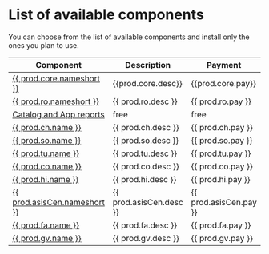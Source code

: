 # List of available components

You can choose from the list of available components and install only the ones you plan to use. 

| Component                                          | Description             | Payment                |
|----------------------------------------------------|-------------------------|------------------------|
| [{{ prod.core.nameshort }}](core/SPS03/main.md)    | {{prod.core.desc}}      | {{prod.core.pay}}      |
| [{{ prod.ro.nameshort }}](ro/FPS01/main.md)        | {{ prod.ro.desc }}      | {{ prod.ro.pay }}      |
| [Catalog and App reports](cat-app/SPS02/main.md)   | free                    | free                   |
| [{{ prod.ch.name }}](ch/FPS01/main.md)             | {{ prod.ch.desc }}      | {{ prod.ch.pay }}      |
| [{{ prod.so.name }}](so/FPS01/main.md)             | {{ prod.so.desc }}      | {{ prod.so.pay }}      |
| [{{ prod.tu.name }}](tu/FPS01/main.md)             | {{ prod.tu.desc }}      | {{ prod.tu.pay }}      |
| [{{ prod.co.name }}](hi/FPS01/main.md)             | {{ prod.co.desc }}      | {{ prod.co.pay }}      |
| [{{ prod.hi.name }}](hi/FPS01/main.md)             | {{ prod.hi.desc }}      | {{ prod.hi.pay }}      |
| [{{ prod.asisCen.nameshort }}](asis/SPS02/main.md) | {{ prod.asisCen.desc }} | {{ prod.asisCen.pay }} |
| [{{ prod.fa.name }}](fa/FPS01/main.md)             | {{ prod.fa.desc }}      | {{ prod.fa.pay }}      |
| [{{ prod.gv.name }}](gv/FPS01/main.md)             | {{ prod.gv.desc }}      | {{ prod.gv.pay }}      |
